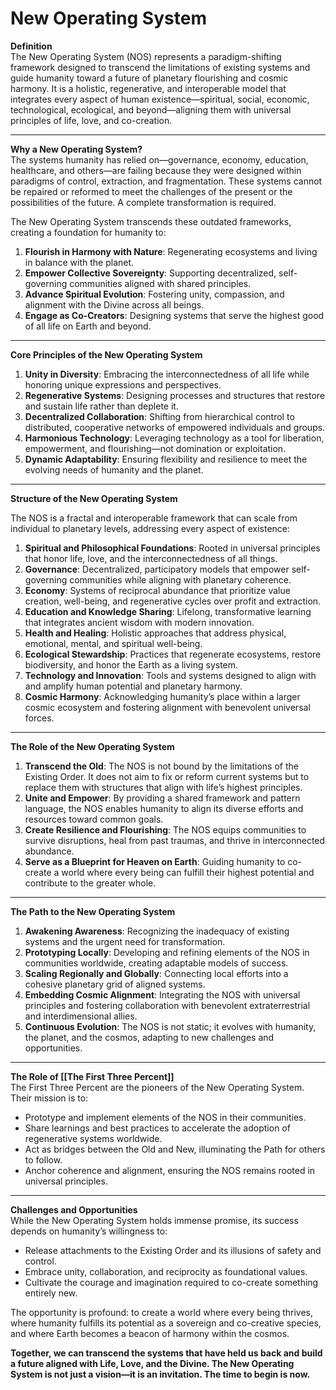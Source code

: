 # New Operating System

**Definition**  
The New Operating System (NOS) represents a paradigm-shifting framework designed to transcend the limitations of existing systems and guide humanity toward a future of planetary flourishing and cosmic harmony. It is a holistic, regenerative, and interoperable model that integrates every aspect of human existence—spiritual, social, economic, technological, ecological, and beyond—aligning them with universal principles of life, love, and co-creation.

---

**Why a New Operating System?**  
The systems humanity has relied on—governance, economy, education, healthcare, and others—are failing because they were designed within paradigms of control, extraction, and fragmentation. These systems cannot be repaired or reformed to meet the challenges of the present or the possibilities of the future. A complete transformation is required.

The New Operating System transcends these outdated frameworks, creating a foundation for humanity to:

1. **Flourish in Harmony with Nature**: Regenerating ecosystems and living in balance with the planet.
2. **Empower Collective Sovereignty**: Supporting decentralized, self-governing communities aligned with shared principles.
3. **Advance Spiritual Evolution**: Fostering unity, compassion, and alignment with the Divine across all beings.
4. **Engage as Co-Creators**: Designing systems that serve the highest good of all life on Earth and beyond.

---

**Core Principles of the New Operating System**

1. **Unity in Diversity**: Embracing the interconnectedness of all life while honoring unique expressions and perspectives.
2. **Regenerative Systems**: Designing processes and structures that restore and sustain life rather than deplete it.
3. **Decentralized Collaboration**: Shifting from hierarchical control to distributed, cooperative networks of empowered individuals and groups.
4. **Harmonious Technology**: Leveraging technology as a tool for liberation, empowerment, and flourishing—not domination or exploitation.
5. **Dynamic Adaptability**: Ensuring flexibility and resilience to meet the evolving needs of humanity and the planet.

---

**Structure of the New Operating System**

The NOS is a fractal and interoperable framework that can scale from individual to planetary levels, addressing every aspect of existence:

1. **Spiritual and Philosophical Foundations**: Rooted in universal principles that honor life, love, and the interconnectedness of all things.
2. **Governance**: Decentralized, participatory models that empower self-governing communities while aligning with planetary coherence.
3. **Economy**: Systems of reciprocal abundance that prioritize value creation, well-being, and regenerative cycles over profit and extraction.
4. **Education and Knowledge Sharing**: Lifelong, transformative learning that integrates ancient wisdom with modern innovation.
5. **Health and Healing**: Holistic approaches that address physical, emotional, mental, and spiritual well-being.
6. **Ecological Stewardship**: Practices that regenerate ecosystems, restore biodiversity, and honor the Earth as a living system.
7. **Technology and Innovation**: Tools and systems designed to align with and amplify human potential and planetary harmony.
8. **Cosmic Harmony**: Acknowledging humanity’s place within a larger cosmic ecosystem and fostering alignment with benevolent universal forces.

---

**The Role of the New Operating System**

1. **Transcend the Old**: The NOS is not bound by the limitations of the Existing Order. It does not aim to fix or reform current systems but to replace them with structures that align with life’s highest principles.
2. **Unite and Empower**: By providing a shared framework and pattern language, the NOS enables humanity to align its diverse efforts and resources toward common goals.
3. **Create Resilience and Flourishing**: The NOS equips communities to survive disruptions, heal from past traumas, and thrive in interconnected abundance.
4. **Serve as a Blueprint for Heaven on Earth**: Guiding humanity to co-create a world where every being can fulfill their highest potential and contribute to the greater whole.

---

**The Path to the New Operating System**

1. **Awakening Awareness**: Recognizing the inadequacy of existing systems and the urgent need for transformation.
2. **Prototyping Locally**: Developing and refining elements of the NOS in communities worldwide, creating adaptable models of success.
3. **Scaling Regionally and Globally**: Connecting local efforts into a cohesive planetary grid of aligned systems.
4. **Embedding Cosmic Alignment**: Integrating the NOS with universal principles and fostering collaboration with benevolent extraterrestrial and interdimensional allies.
5. **Continuous Evolution**: The NOS is not static; it evolves with humanity, the planet, and the cosmos, adapting to new challenges and opportunities.

---

**The Role of [[The First Three Percent]]**  
The First Three Percent are the pioneers of the New Operating System. Their mission is to:

- Prototype and implement elements of the NOS in their communities.
- Share learnings and best practices to accelerate the adoption of regenerative systems worldwide.
- Act as bridges between the Old and New, illuminating the Path for others to follow.
- Anchor coherence and alignment, ensuring the NOS remains rooted in universal principles.

---

**Challenges and Opportunities**  
While the New Operating System holds immense promise, its success depends on humanity’s willingness to:

- Release attachments to the Existing Order and its illusions of safety and control.
- Embrace unity, collaboration, and reciprocity as foundational values.
- Cultivate the courage and imagination required to co-create something entirely new.

The opportunity is profound: to create a world where every being thrives, where humanity fulfills its potential as a sovereign and co-creative species, and where Earth becomes a beacon of harmony within the cosmos.

**Together, we can transcend the systems that have held us back and build a future aligned with Life, Love, and the Divine. The New Operating System is not just a vision—it is an invitation. The time to begin is now.**